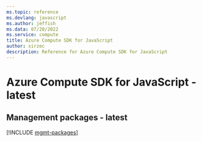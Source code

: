 ```yaml
---
ms.topic: reference
ms.devlang: javascript
ms.author: jeffish
ms.data: 07/20/2022
ms.service: compute
title: Azure Compute SDK for JavaScript
author: xirzec
description: Reference for Azure Compute SDK for JavaScript
---
```

# Azure Compute SDK for JavaScript - latest

## Management packages - latest
[!INCLUDE [mgmt-packages](compute-mgmt-index.md)]
